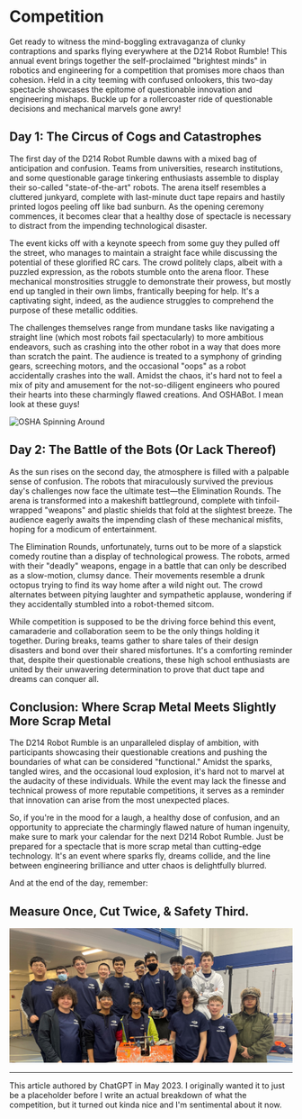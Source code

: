 # Competition

Get ready to witness the mind-boggling extravaganza of clunky contraptions and sparks flying everywhere at the D214 Robot Rumble! This annual event brings together the self-proclaimed "brightest minds" in robotics and engineering for a competition that promises more chaos than cohesion. Held in a city teeming with confused onlookers, this two-day spectacle showcases the epitome of questionable innovation and engineering mishaps. Buckle up for a rollercoaster ride of questionable decisions and mechanical marvels gone awry!

## Day 1: The Circus of Cogs and Catastrophes

The first day of the D214 Robot Rumble dawns with a mixed bag of anticipation and confusion. Teams from universities, research institutions, and some questionable garage tinkering enthusiasts assemble to display their so-called "state-of-the-art" robots. The arena itself resembles a cluttered junkyard, complete with last-minute duct tape repairs and hastily printed logos peeling off like bad sunburn. As the opening ceremony commences, it becomes clear that a healthy dose of spectacle is necessary to distract from the impending technological disaster.

The event kicks off with a keynote speech from some guy they pulled off the street, who manages to maintain a straight face while discussing the potential of these glorified RC cars. The crowd politely claps, albeit with a puzzled expression, as the robots stumble onto the arena floor. These mechanical monstrosities struggle to demonstrate their prowess, but mostly end up tangled in their own limbs, frantically beeping for help. It's a captivating sight, indeed, as the audience struggles to comprehend the purpose of these metallic oddities.

The challenges themselves range from mundane tasks like navigating a straight line (which most robots fail spectacularly) to more ambitious endeavors, such as crashing into the other robot in a way that does more than scratch the paint. The audience is treated to a symphony of grinding gears, screeching motors, and the occasional "oops" as a robot accidentally crashes into the wall. Amidst the chaos, it's hard not to feel a mix of pity and amusement for the not-so-diligent engineers who poured their hearts into these charmingly flawed creations. And OSHABot. I mean look at these guys!

![OSHA Spinning Around](img/OSHA.gif)

## Day 2: The Battle of the Bots (Or Lack Thereof)

As the sun rises on the second day, the atmosphere is filled with a palpable sense of confusion. The robots that miraculously survived the previous day's challenges now face the ultimate test—the Elimination Rounds. The arena is transformed into a makeshift battleground, complete with tinfoil-wrapped "weapons" and plastic shields that fold at the slightest breeze. The audience eagerly awaits the impending clash of these mechanical misfits, hoping for a modicum of entertainment.

The Elimination Rounds, unfortunately, turns out to be more of a slapstick comedy routine than a display of technological prowess. The robots, armed with their "deadly" weapons, engage in a battle that can only be described as a slow-motion, clumsy dance. Their movements resemble a drunk octopus trying to find its way home after a wild night out. The crowd alternates between pitying laughter and sympathetic applause, wondering if they accidentally stumbled into a robot-themed sitcom.

While competition is supposed to be the driving force behind this event, camaraderie and collaboration seem to be the only things holding it together. During breaks, teams gather to share tales of their design disasters and bond over their shared misfortunes. It's a comforting reminder that, despite their questionable creations, these high school enthusiasts are united by their unwavering determination to prove that duct tape and dreams can conquer all.

## Conclusion: Where Scrap Metal Meets Slightly More Scrap Metal

The D214 Robot Rumble is an unparalleled display of ambition, with participants showcasing their questionable creations and pushing the boundaries of what can be considered "functional." Amidst the sparks, tangled wires, and the occasional loud explosion, it's hard not to marvel at the audacity of these individuals. While the event may lack the finesse and technical prowess of more reputable competitions, it serves as a reminder that innovation can arise from the most unexpected places.

So, if you're in the mood for a laugh, a healthy dose of confusion, and an opportunity to appreciate the charmingly flawed nature of human ingenuity, make sure to mark your calendar for the next D214 Robot Rumble. Just be prepared for a spectacle that is more scrap metal than cutting-edge technology. It's an event where sparks fly, dreams collide, and the line between engineering brilliance and utter chaos is delightfully blurred.

And at the end of the day, remember:

## Measure Once, Cut Twice, & Safety Third.

![Group Photo of the Robotics Club](img/ConantRobotics.jpg)

---
This article authored by ChatGPT in May 2023. I originally wanted it to just be a placeholder before I write an actual breakdown of what the competition, but it turned out kinda nice and I'm sentimental about it now.